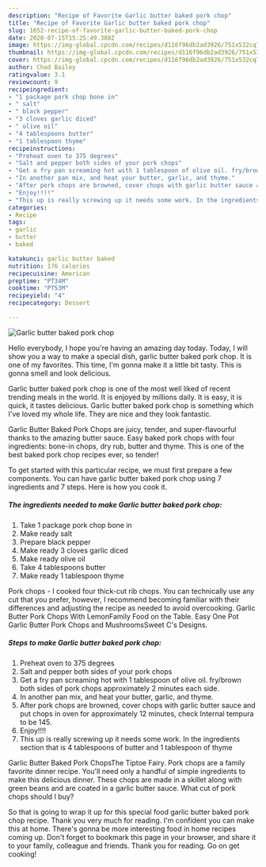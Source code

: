```yaml
---
description: "Recipe of Favorite Garlic butter baked pork chop"
title: "Recipe of Favorite Garlic butter baked pork chop"
slug: 1652-recipe-of-favorite-garlic-butter-baked-pork-chop
date: 2020-07-15T15:25:49.388Z
image: https://img-global.cpcdn.com/recipes/d116f96db2ad3926/751x532cq70/garlic-butter-baked-pork-chop-recipe-main-photo.jpg
thumbnail: https://img-global.cpcdn.com/recipes/d116f96db2ad3926/751x532cq70/garlic-butter-baked-pork-chop-recipe-main-photo.jpg
cover: https://img-global.cpcdn.com/recipes/d116f96db2ad3926/751x532cq70/garlic-butter-baked-pork-chop-recipe-main-photo.jpg
author: Chad Bailey
ratingvalue: 3.1
reviewcount: 9
recipeingredient:
- "1 package pork chop bone in"
- " salt"
- " black pepper"
- "3 cloves garlic diced"
- " olive oil"
- "4 tablespoons butter"
- "1 tablespoon thyme"
recipeinstructions:
- "Preheat oven to 375 degrees"
- "Salt and pepper both sides of your pork chops"
- "Get a fry pan screaming hot with 1 tablespoon of olive oil. fry/brown both sides of pork chops approximately 2 minutes each side."
- "In another pan mix, and heat your butter, garlic, and thyme."
- "After pork chops are browned, cover chops with garlic butter sauce and put chops in oven for approximately 12 minutes, check Internal tempura to be 145."
- "Enjoy!!!!"
- "This up is really screwing up it needs some work. In the ingredients section that is 4 tablespoons of butter and 1 tablespoon of thyme"
categories:
- Recipe
tags:
- garlic
- butter
- baked

katakunci: garlic butter baked 
nutrition: 176 calories
recipecuisine: American
preptime: "PT34M"
cooktime: "PT53M"
recipeyield: "4"
recipecategory: Dessert

---
```



![Garlic butter baked pork chop](https://img-global.cpcdn.com/recipes/d116f96db2ad3926/751x532cq70/garlic-butter-baked-pork-chop-recipe-main-photo.jpg)

Hello everybody, I hope you're having an amazing day today. Today, I will show you a way to make a special dish, garlic butter baked pork chop. It is one of my favorites. This time, I'm gonna make it a little bit tasty. This is gonna smell and look delicious.

Garlic butter baked pork chop is one of the most well liked of recent trending meals in the world. It is enjoyed by millions daily. It is easy, it is quick, it tastes delicious. Garlic butter baked pork chop is something which I've loved my whole life. They are nice and they look fantastic.

Garlic Butter Baked Pork Chops are juicy, tender, and super-flavourful thanks to the amazing butter sauce. Easy baked pork chops with four ingredients: bone-in chops, dry rub, butter and thyme. This is one of the best baked pork chop recipes ever, so tender!


To get started with this particular recipe, we must first prepare a few components. You can have garlic butter baked pork chop using 7 ingredients and 7 steps. Here is how you cook it.

<!--inarticleads1-->

##### The ingredients needed to make Garlic butter baked pork chop:

1. Take 1 package pork chop bone in
1. Make ready  salt
1. Prepare  black pepper
1. Make ready 3 cloves garlic diced
1. Make ready  olive oil
1. Take 4 tablespoons butter
1. Make ready 1 tablespoon thyme


Pork chops - I cooked four thick-cut rib chops. You can technically use any cut that you prefer, however, I recommend becoming familiar with their differences and adjusting the recipe as needed to avoid overcooking. Garlic Butter Pork Chops With LemonFamily Food on the Table. Easy One Pot Garlic Butter Pork Chops and MushroomsSweet C&#39;s Designs. 

<!--inarticleads2-->

##### Steps to make Garlic butter baked pork chop:

1. Preheat oven to 375 degrees
1. Salt and pepper both sides of your pork chops
1. Get a fry pan screaming hot with 1 tablespoon of olive oil. fry/brown both sides of pork chops approximately 2 minutes each side.
1. In another pan mix, and heat your butter, garlic, and thyme.
1. After pork chops are browned, cover chops with garlic butter sauce and put chops in oven for approximately 12 minutes, check Internal tempura to be 145.
1. Enjoy!!!!
1. This up is really screwing up it needs some work. In the ingredients section that is 4 tablespoons of butter and 1 tablespoon of thyme


Garlic Butter Baked Pork ChopsThe Tiptoe Fairy. Pork chops are a family favorite dinner recipe. You&#39;ll need only a handful of simple ingredients to make this delicious dinner. These chops are made in a skillet along with green beans and are coated in a garlic butter sauce. What cut of pork chops should I buy? 

So that is going to wrap it up for this special food garlic butter baked pork chop recipe. Thank you very much for reading. I'm confident you can make this at home. There's gonna be more interesting food in home recipes coming up. Don't forget to bookmark this page in your browser, and share it to your family, colleague and friends. Thank you for reading. Go on get cooking!
